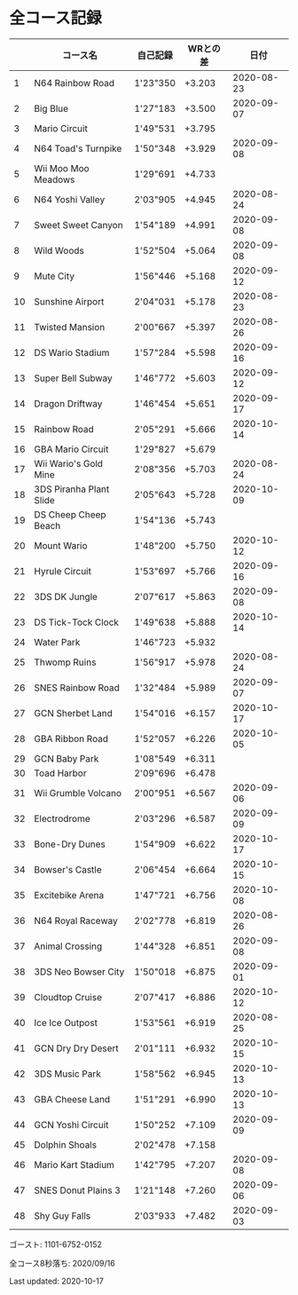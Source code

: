 # 全コース記録

||コース名|自己記録|WRとの差|日付
|--|--|--|--|--|
|1|N64 Rainbow Road|1'23"350|+3.203|2020-08-23|
|2|Big Blue|1'27"183|+3.500|2020-09-07|
|3|Mario Circuit|1'49"531|+3.795||
|4|N64 Toad's Turnpike|1'50"348|+3.929|2020-09-08|
|5|Wii Moo Moo Meadows|1'29"691|+4.733||
|6|N64 Yoshi Valley|2'03"905|+4.945|2020-08-24|
|7|Sweet Sweet Canyon|1'54"189|+4.991|2020-09-08|
|8|Wild Woods|1'52"504|+5.064|2020-09-08|
|9|Mute City|1'56"446|+5.168|2020-09-12|
|10|Sunshine Airport|2'04"031|+5.178|2020-08-23|
|11|Twisted Mansion|2'00"667|+5.397|2020-08-26|
|12|DS Wario Stadium|1'57"284|+5.598|2020-09-16|
|13|Super Bell Subway|1'46"772|+5.603|2020-09-12|
|14|Dragon Driftway|1'46"454|+5.651|2020-09-17|
|15|Rainbow Road|2'05"291|+5.666|2020-10-14|
|16|GBA Mario Circuit|1'29"827|+5.679||
|17|Wii Wario's Gold Mine|2'08"356|+5.703|2020-08-24|
|18|3DS Piranha Plant Slide|2'05"643|+5.728|2020-10-09|
|19|DS Cheep Cheep Beach|1'54"136|+5.743||
|20|Mount Wario|1'48"200|+5.750|2020-10-12|
|21|Hyrule Circuit|1'53"697|+5.766|2020-09-16|
|22|3DS DK Jungle|2'07"617|+5.863|2020-09-08|
|23|DS Tick-Tock Clock|1'49"638|+5.888|2020-10-14|
|24|Water Park|1'46"723|+5.932||
|25|Thwomp Ruins|1'56"917|+5.978|2020-08-24|
|26|SNES Rainbow Road|1'32"484|+5.989|2020-09-07|
|27|GCN Sherbet Land|1'54"016|+6.157|2020-10-17|
|28|GBA Ribbon Road|1'52"057|+6.226|2020-10-05|
|29|GCN Baby Park|1'08"549|+6.311||
|30|Toad Harbor|2'09"696|+6.478||
|31|Wii Grumble Volcano|2'00"951|+6.567|2020-09-06|
|32|Electrodrome|2'03"296|+6.587|2020-09-09|
|33|Bone-Dry Dunes|1'54"909|+6.622|2020-10-17|
|34|Bowser's Castle|2'06"454|+6.664|2020-10-15|
|35|Excitebike Arena|1'47"721|+6.756|2020-10-08|
|36|N64 Royal Raceway|2'02"778|+6.819|2020-08-26|
|37|Animal Crossing|1'44"328|+6.851|2020-09-08|
|38|3DS Neo Bowser City|1'50"018|+6.875|2020-09-01|
|39|Cloudtop Cruise|2'07"417|+6.886|2020-10-12|
|40|Ice Ice Outpost|1'53"561|+6.919|2020-08-25|
|41|GCN Dry Dry Desert|2'01"111|+6.932|2020-10-15|
|42|3DS Music Park|1'58"562|+6.945|2020-10-13|
|43|GBA Cheese Land|1'51"291|+6.990|2020-10-13|
|44|GCN Yoshi Circuit|1'50"252|+7.109|2020-09-09|
|45|Dolphin Shoals|2'02"478|+7.158||
|46|Mario Kart Stadium|1'42"795|+7.207|2020-09-08|
|47|SNES Donut Plains 3|1'21"148|+7.260|2020-09-06|
|48|Shy Guy Falls|2'03"933|+7.482|2020-09-03|

ゴースト: 1101-6752-0152

全コース8秒落ち: 2020/09/16

Last updated: 2020-10-17
